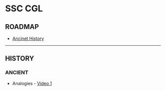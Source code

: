 # SSC CGL

## ROADMAP
* [Ancinet History](#ancient)

---

## HISTORY

### ANCIENT

* Analogies - [Video 1](https://youtu.be/e8JrkRZ9YnY?si=1PhSvyH3KUdwON-i)

